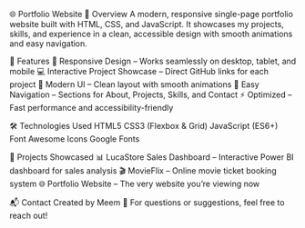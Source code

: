 🌐 Portfolio Website
📖 Overview
A modern, responsive single-page portfolio website built with HTML, CSS, and JavaScript. It showcases my projects, skills, and experience in a clean, accessible design with smooth animations and easy navigation.

🚀 Features
📱 Responsive Design – Works seamlessly on desktop, tablet, and mobile
💻 Interactive Project Showcase – Direct GitHub links for each project
🎨 Modern UI – Clean layout with smooth animations 
🧭 Easy Navigation – Sections for About, Projects, Skills, and Contact
⚡ Optimized – Fast  performance and accessibility-friendly

🛠️ Technologies Used
HTML5
CSS3 (Flexbox & Grid)
JavaScript (ES6+)
Font Awesome Icons
Google Fonts

📂 Projects Showcased
📊 LucaStore Sales Dashboard – Interactive Power BI dashboard for sales analysis 
🎬 MovieFlix – Online movie ticket booking system
🌐 Portfolio Website – The very website you’re viewing now

📬 Contact Created by Meem 🚀 For questions or suggestions, feel free to reach out!

